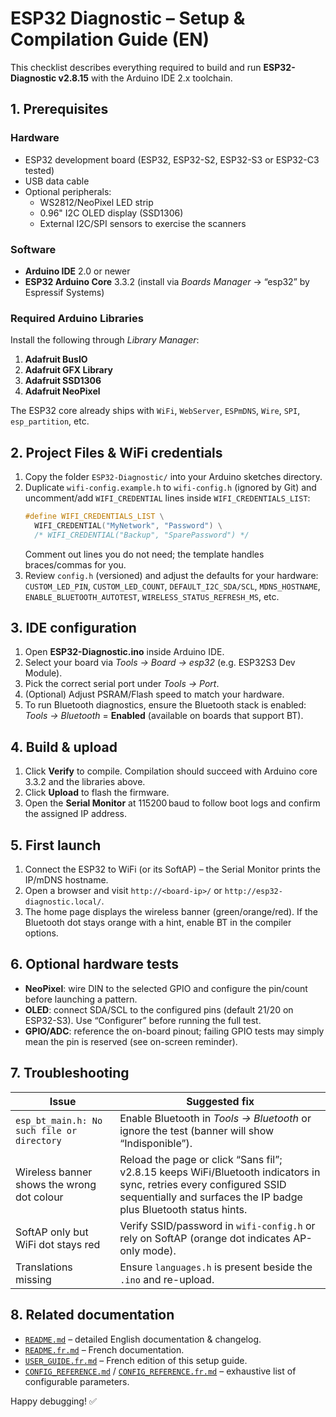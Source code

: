 # ESP32 Diagnostic – Setup & Compilation Guide (EN)

This checklist describes everything required to build and run **ESP32-Diagnostic v2.8.15** with the Arduino IDE 2.x toolchain.

## 1. Prerequisites

### Hardware
- ESP32 development board (ESP32, ESP32-S2, ESP32-S3 or ESP32-C3 tested)
- USB data cable
- Optional peripherals:
  - WS2812/NeoPixel LED strip
  - 0.96" I2C OLED display (SSD1306)
  - External I2C/SPI sensors to exercise the scanners

### Software
- **Arduino IDE** 2.0 or newer
- **ESP32 Arduino Core** 3.3.2 (install via *Boards Manager* → “esp32” by Espressif Systems)

### Required Arduino Libraries
Install the following through *Library Manager*:
1. **Adafruit BusIO**
2. **Adafruit GFX Library**
3. **Adafruit SSD1306**
4. **Adafruit NeoPixel**

The ESP32 core already ships with `WiFi`, `WebServer`, `ESPmDNS`, `Wire`, `SPI`, `esp_partition`, etc.

## 2. Project Files & WiFi credentials
1. Copy the folder `ESP32-Diagnostic/` into your Arduino sketches directory.
2. Duplicate `wifi-config.example.h` to `wifi-config.h` (ignored by Git) and uncomment/add `WIFI_CREDENTIAL` lines inside `WIFI_CREDENTIALS_LIST`:
   ```cpp
   #define WIFI_CREDENTIALS_LIST \
     WIFI_CREDENTIAL("MyNetwork", "Password") \
     /* WIFI_CREDENTIAL("Backup", "SparePassword") */
   ```
   Comment out lines you do not need; the template handles braces/commas for you.
3. Review `config.h` (versioned) and adjust the defaults for your hardware: `CUSTOM_LED_PIN`, `CUSTOM_LED_COUNT`, `DEFAULT_I2C_SDA/SCL`, `MDNS_HOSTNAME`, `ENABLE_BLUETOOTH_AUTOTEST`, `WIRELESS_STATUS_REFRESH_MS`, etc.

## 3. IDE configuration
1. Open **ESP32-Diagnostic.ino** inside Arduino IDE.
2. Select your board via *Tools → Board → esp32* (e.g. ESP32S3 Dev Module).
3. Pick the correct serial port under *Tools → Port*.
4. (Optional) Adjust PSRAM/Flash speed to match your hardware.
5. To run Bluetooth diagnostics, ensure the Bluetooth stack is enabled: *Tools → Bluetooth* = **Enabled** (available on boards that support BT).

## 4. Build & upload
1. Click **Verify** to compile. Compilation should succeed with Arduino core 3.3.2 and the libraries above.
2. Click **Upload** to flash the firmware.
3. Open the **Serial Monitor** at 115200 baud to follow boot logs and confirm the assigned IP address.

## 5. First launch
1. Connect the ESP32 to WiFi (or its SoftAP) – the Serial Monitor prints the IP/mDNS hostname.
2. Open a browser and visit `http://<board-ip>/` or `http://esp32-diagnostic.local/`.
3. The home page displays the wireless banner (green/orange/red). If the Bluetooth dot stays orange with a hint, enable BT in the compiler options.

## 6. Optional hardware tests
- **NeoPixel**: wire DIN to the selected GPIO and configure the pin/count before launching a pattern.
- **OLED**: connect SDA/SCL to the configured pins (default 21/20 on ESP32-S3). Use “Configurer” before running the full test.
- **GPIO/ADC**: reference the on-board pinout; failing GPIO tests may simply mean the pin is reserved (see on-screen reminder).

## 7. Troubleshooting
| Issue | Suggested fix |
| --- | --- |
| `esp_bt_main.h: No such file or directory` | Enable Bluetooth in *Tools → Bluetooth* or ignore the test (banner will show “Indisponible”). |
| Wireless banner shows the wrong dot colour | Reload the page or click “Sans fil”; v2.8.15 keeps WiFi/Bluetooth indicators in sync, retries every configured SSID sequentially and surfaces the IP badge plus Bluetooth status hints. |
| SoftAP only but WiFi dot stays red | Verify SSID/password in `wifi-config.h` or rely on SoftAP (orange dot indicates AP-only mode). |
| Translations missing | Ensure `languages.h` is present beside the `.ino` and re-upload. |

## 8. Related documentation
- [`README.md`](README.md) – detailed English documentation & changelog.
- [`README.fr.md`](README.fr.md) – French documentation.
- [`USER_GUIDE.fr.md`](USER_GUIDE.fr.md) – French edition of this setup guide.
- [`CONFIG_REFERENCE.md`](CONFIG_REFERENCE.md) / [`CONFIG_REFERENCE.fr.md`](CONFIG_REFERENCE.fr.md) – exhaustive list of configurable parameters.

Happy debugging! ✅

